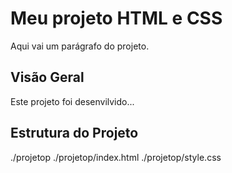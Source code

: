 # Meu projeto HTML e CSS

Aqui vai um parágrafo do projeto.
## Visão Geral 

Este projeto foi desenvilvido...

## Estrutura do Projeto

./projetop
./projetop/index.html
./projetop/style.css


